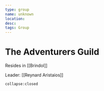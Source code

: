 ```yaml
---
type: group
name: unknown
location: 
desc: 
tags: Group
---
```


# The Adventurers Guild 

Resides in [[Brindol]]

Leader: [[Reynard Aristaios]] 
```ad-ooc
collapse:closed
```